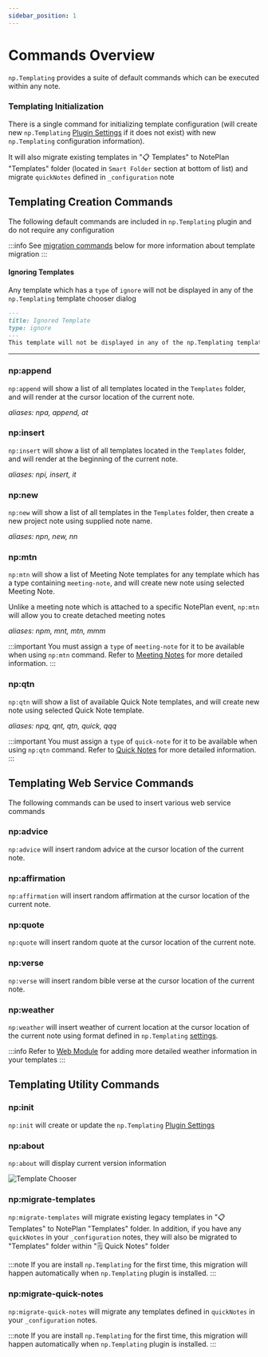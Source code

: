 ```yaml
---
sidebar_position: 1
---
```


# Commands Overview
`np.Templating` provides a suite of default commands which can be executed within any note.

### Templating Initialization
There is a single command for initializing template configuration (will create new `np.Templating` [Plugin Settings](/docs/settings) if it does not exist) with new `np.Templating` configuration information).

It will also migrate existing templates in "📋 Templates" to NotePlan "Templates" folder (located in `Smart Folder` section at bottom of list) and migrate `quickNotes` defined in `_configuration` note

## Templating Creation Commands
The following default commands are included in `np.Templating` plugin and do not require any configuration

:::info
See [migration commands](/docs/templating-commands/overview#npmigrate-templates) below for more information about template migration
:::

#### Ignoring Templates
Any template which has a `type` of `ignore` will not be displayed in any of the `np.Templating` template chooser dialog

```markdown
---
title: Ignored Template
type: ignore
---
This template will not be displayed in any of the np.Templating template chooser dialog
```

*****

### np:append
`np:append` will show a list of all templates located in the `Templates` folder, and will render at the cursor location of the current note.

_aliases: npa, append, at_

### np:insert
`np:insert` will show a list of all templates located in the `Templates` folder, and will render at the beginning of the current note.

_aliases: npi, insert, it_

### np:new
`np:new` will show a list of all templates in the `Templates` folder, then create a new project note using supplied note name.

_aliases: npn, new, nn_

### np:mtn
`np:mtn` will show a list of Meeting Note templates for any template which has a type containing `meeting-note`, and will create new note using selected Meeting Note.

Unlike a meeting note which is attached to a specific NotePlan event, `np:mtn` will allow you to create detached meeting notes

_aliases: npm, mnt, mtn, mmm_

:::important
You must assign a `type` of `meeting-note` for it to be available when using `np:mtn` command. Refer to [Meeting Notes](/docs/templating-commands/meeting-notes) for more detailed information.
:::

### np:qtn
`np:qtn` will show a list of available Quick Note templates, and will create new note using selected Quick Note template.

_aliases: npq, qnt, qtn, quick, qqq_

:::important
You must assign a `type` of `quick-note` for it to be available when using `np:qtn` command. Refer to [Quick Notes](/docs/templating-commands/quick-notes) for more detailed information.
:::

## Templating Web Service Commands
The following commands can be used to insert various web service commands

### np:advice
`np:advice` will insert random advice at the cursor location of the current note.

### np:affirmation
`np:affirmation` will insert random affirmation at the cursor location of the current note.

### np:quote
`np:quote` will insert random quote at the cursor location of the current note.

### np:verse
`np:verse` will insert random bible verse at the cursor location of the current note.

### np:weather
`np:weather` will insert weather of current location at the cursor location of the current note using format defined in `np.Templating` [settings](/docs/settings).

:::info
Refer to [Web Module](/docs/templating-modules/web-module) for adding more detailed weather information in your templates
:::

## Templating Utility Commands

### np:init
`np:init` will create or update the `np.Templating` [Plugin Settings](/docs/settings)

### np:about
`np:about` will display current version information

![Template Chooser](/img/templating-about.png)

### np:migrate-templates
`np:migrate-templates` will migrate existing legacy templates in "📋 Templates" to NotePlan "Templates" folder. In addition, if you have any `quickNotes` in your `_configuration` notes, they will also be migrated to "Templates" folder within "🗒 Quick Notes" folder

:::note
If you are install `np.Templating` for the first time, this migration will happen automatically when `np.Templating` plugin is installed.
:::

### np:migrate-quick-notes
`np:migrate-quick-notes` will migrate any templates defined in `quickNotes` in your `_configuration` notes.

:::note
If you are install `np.Templating` for the first time, this migration will happen automatically when `np.Templating` plugin is installed.
:::
